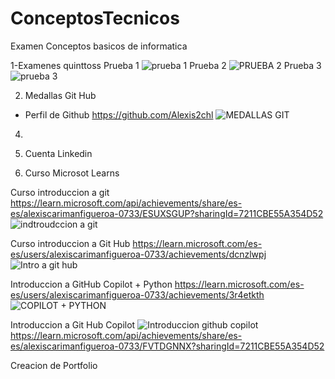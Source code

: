 # ConceptosTecnicos
Examen Conceptos basicos de informatica

1-Examenes quinttoss
Prueba 1 
![prueba 1](https://github.com/user-attachments/assets/bdb6a0df-8604-47f4-8c3a-54986ff8b0ec)
Prueba 2
![PRUEBA 2](https://github.com/user-attachments/assets/43155978-dc70-4a50-9744-db3c5ca32f4e)
Prueba 3
![prueba 3](https://github.com/user-attachments/assets/f252b152-80b7-4fbe-b3ed-68a39586418f)

2. Medallas Git Hub
- Perfil de Github
https://github.com/Alexis2chl
![MEDALLAS GIT](https://github.com/user-attachments/assets/c76c75e0-d30c-484f-a228-96aec62c6cd0)

4. 
5. Cuenta Linkedin


7. Curso Microsot Learns

Curso introduccion a git 
https://learn.microsoft.com/api/achievements/share/es-es/alexiscarimanfigueroa-0733/ESUXSGUP?sharingId=7211CBE55A354D52
![indtroudccion a git](https://github.com/user-attachments/assets/fbdaf77b-9de6-41fb-a094-20f9b624ff03)

Curso introduccion a Git Hub
https://learn.microsoft.com/es-es/users/alexiscarimanfigueroa-0733/achievements/dcnzlwpj  
![Intro a git hub](https://github.com/user-attachments/assets/ef669947-a2b5-4507-9a9a-999976af5944)

Introduccion a GitHub Copilot + Python 
https://learn.microsoft.com/es-es/users/alexiscarimanfigueroa-0733/achievements/3r4etkth
![COPILOT + PYTHON](https://github.com/user-attachments/assets/92537624-8bd2-4346-a69f-088b37265615)


Introduccion a  Git Hub Copilot
![Introduccion github copilot](https://github.com/user-attachments/assets/4cbc9d70-80fd-4c82-b950-17515fdb7e97)
https://learn.microsoft.com/api/achievements/share/es-es/alexiscarimanfigueroa-0733/FVTDGNNX?sharingId=7211CBE55A354D52

Creacion de Portfolio 
